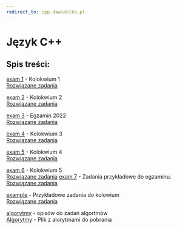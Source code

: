```yaml
---
redirect_to: cpp.dawidolko.pl
---
```


# Język C++

## Spis treści:
[exam 1](exam1/README.md) - Kolokwium 1\
[Rozwiązane zadania](https://github.com/dawidolko/Programming-Cpp/tree/main/KOLOKWIUM/exam1)

[exam 2](exam2/README.md) - Kolokwium 2\
[Rozwiązane zadania](https://github.com/dawidolko/Programming-Cpp/tree/main/KOLOKWIUM/exam2)

[exam 3](exam3/README.md) - Egzamin 2022\
[Rozwiązane zadania](https://github.com/dawidolko/Programming-Cpp/tree/main/KOLOKWIUM/exam3)

[exam 4](exam4/README.md) - Kolokwium 3\
[Rozwiązane zadania](https://github.com/dawidolko/Programming-Cpp/tree/main/KOLOKWIUM/exam4)

[exam 5](exam5/README.md) - Kolokwium 4\
[Rozwiązane zadania](https://github.com/dawidolko/Programming-Cpp/tree/main/KOLOKWIUM/exam5)

[exam 6](exam6/README.md) - Kolokwium 5\
[Rozwiązane zadania](https://github.com/dawidolko/Programming-Cpp/tree/main/KOLOKWIUM/exam6)
[exam 7](exam7/README.md) - Zadania przykładowe do egzaminu.\
[Rozwiązane zadania](https://github.com/dawidolko/Programming-Cpp/tree/main/KOLOKWIUM/exam7)

[example](example/README.md) - Przykładowe zadania do kolowium\
[Rozwiązane zadania](https://github.com/dawidolko/Programming-Cpp/tree/main/KOLOKWIUM/example)

[algorytmy](algorytmy/README.md) - opisów do zadań algortmów\
[Algorytmy](https://github.com/dawidolko/Programming-Cpp/blob/main/KOLOKWIUM/algorytmy/AlgorytmyBlokowe.docx) - Plik z alorytmami do pobrania
